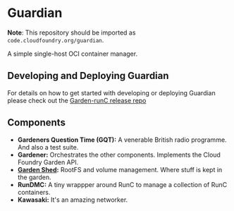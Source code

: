 # Guardian

**Note**: This repository should be imported as `code.cloudfoundry.org/guardian`.

A simple single-host OCI container manager.

## Developing and Deploying Guardian

For details on how to get started with developing or deploying Guardian please check out the
[Garden-runC release repo](https://github.com/cloudfoundry/garden-runc-release/blob/master/README.md)

## Components

 - **Gardeners Question Time (GQT):** A venerable British radio programme. And also a test suite.
 - **Gardener:** Orchestrates the other components. Implements the Cloud Foundry Garden API. 
 - **[Garden Shed](http://github.com/cloudfoundry/garden-shed):** RootFS and volume management. Where stuff is kept in the garden.
 - **RunDMC:** A tiny wrappper around RunC to manage a collection of RunC containers.
 - **Kawasaki:** It's an amazing networker.
